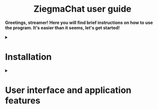 <h1 align="center">ZiegmaChat user guide</h1>

**Greetings, streamer! Here you will find brief instructions on how to use the program. It's easier than it seems, let's get started!**

<details>

<summary>

# Installation

</summary>

Your first step will be to install the program if you haven't already. To do this, go to [releases](https://github.com/TrueZiegmaster/ZiegmaChat/releases) and install the latest one, all the coolest and most amazing features (and bugs too :P) are always in the latest versions, try to always be on trend with ZiegmaChat!

</details>

<details>

<summary>

# User interface and application features

</summary>

After you have completed the installation and successfully launched the program, Its Majesty, the user interface, appears before your eyes!

![User interface](.github/images/main-window.png)

The tables below will tell you what each button in each group does.

| **Number** | **Name** | **Description** |
| ------ | ------ | ------ |
| $${\color{green}1}$$ | **[bool]** values | Enables "Debug mode". Allows you to test the application without using a real chat. |
| $${\color{green}2}$$ | **[int]** values | Debug messages interval in miliseconds (1000 = 1 sec). |
| $${\color{green}3}$$ | 8080 | Websocket port to connect to Streamer.bot |
| $${\color{green}4}$$ | ziegmaster | Name of theme directory inside [themes directory](themes) |
| $${\color{green}5}$$ | 150 | Approximate limit for trimming a message that is too long. |

</details>